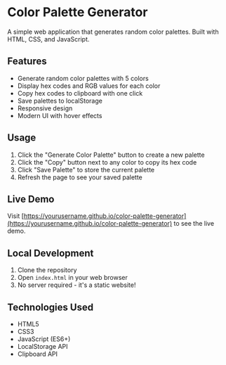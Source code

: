 # Color Palette Generator

A simple web application that generates random color palettes. Built with HTML, CSS, and JavaScript.

## Features

- Generate random color palettes with 5 colors
- Display hex codes and RGB values for each color
- Copy hex codes to clipboard with one click
- Save palettes to localStorage
- Responsive design
- Modern UI with hover effects

## Usage

1. Click the "Generate Color Palette" button to create a new palette
2. Click the "Copy" button next to any color to copy its hex code
3. Click "Save Palette" to store the current palette
4. Refresh the page to see your saved palette

## Live Demo

Visit [https://yourusername.github.io/color-palette-generator](https://yourusername.github.io/color-palette-generator) to see the live demo.

## Local Development

1. Clone the repository
2. Open `index.html` in your web browser
3. No server required - it's a static website!

## Technologies Used

- HTML5
- CSS3
- JavaScript (ES6+)
- LocalStorage API
- Clipboard API 